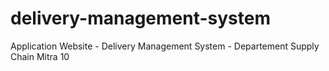 # delivery-management-system
Application Website - Delivery Management System - Departement Supply Chain Mitra 10 
